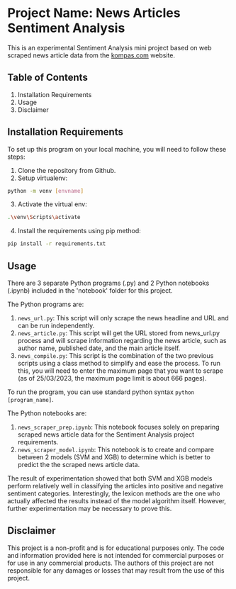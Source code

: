 # Project Name: News Articles Sentiment Analysis

This is an experimental Sentiment Analysis mini project based on web scraped news article data from the [kompas.com](https://www.kompas.com/) website.

## Table of Contents

1. Installation Requirements
2. Usage
3. Disclaimer

## Installation Requirements

To set up this program on your local machine, you will need to follow these steps:

1. Clone the repository from Github.
2. Setup virtualenv: 
```bash
python -m venv [envname]
```
3. Activate the virtual env: 
```bash
.\venv\Scripts\activate
```
4. Install the requirements using pip method:
```bash
pip install -r requirements.txt
```

## Usage

There are 3 separate Python programs (.py) and 2 Python notebooks (.ipynb) included in the 'notebook' folder for this project.

The Python programs are:

1. `news_url.py`: This script will only scrape the news headline and URL and can be run independently.
2. `news_article.py`: This script will get the URL stored from news_url.py process and will scrape information regarding the news article, such as author name, published date, and the main article itself.
3. `news_compile.py`: This script is the combination of the two previous scripts using a class method to simplify and ease the process. To run this, you will need to enter the maximum page that you want to scrape (as of 25/03/2023, the maximum page limit is about 666 pages).

To run the program, you can use standard python syntax `python [program_name]`.

The Python notebooks are:
1. `news_scraper_prep.ipynb`: This notebook focuses solely on preparing scraped news article data for the Sentiment Analysis project requirements.
2. `news_scraper_model.ipynb`: This notebook is to create and compare between 2 models (SVM and XGB) to determine which is better to predict the the scraped news article data.

The result of experimentation showed that both SVM and XGB models perform relatively well in classifying the articles into positive and negative sentiment categories. 
Interestingly, the lexicon methods are the one who actually affected the results instead of the model algorithm itself. 
However, further experimentation may be necessary to prove this.

## Disclaimer

This project is a non-profit and is for educational purposes only. 
The code and information provided here is not intended for commercial purposes or for use in any commercial products. 
The authors of this project are not responsible for any damages or losses that may result from the use of this project.
